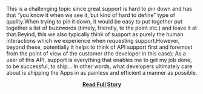 <p>This is a challenging topic since great support is hard to pin down and has that “you know it when we see it, but kind of hard to define” type of quality.When trying to pin it down, it would be easy to put together put together a list of buzzwords (timely, friendly, to the point etc.) and leave it at that.Beyind, this we also typically think of support as purely the human interactions which we experience when requesting support.However, beyond these, potentially it helps to think of API support first and foremost from the point of view of the customer (the developer in this case):
 As a user of this API, support is everything that enables me to get my job done, to be successful, to ship…
 In other words, what developers ultimately care about is shipping the Apps in as painless and efficient a manner as possible.</p>
<center><p><a href="http://www.3scale.net/2012/12/great-apis-developer-support-part-iv/" style='padding:25px; font-sze:18px; font-weight: bold;'>Read Full Story</a></p></center>
